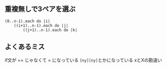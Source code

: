 ## 重複無しで3ペアを選ぶ
~~~
(0..n-1).each do |i|
    ((i+1)..n-1).each do |j|
        ((j+1)..n-1).each do |k|
~~~

## よくあるミス
if文が == じゃなくて = になっている
`[ny][ny]`とかになっている
xとXの勘違い